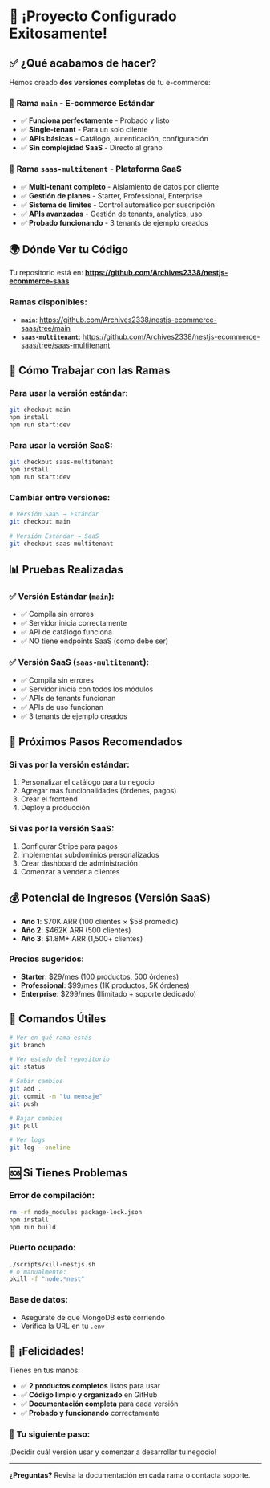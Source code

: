 # 🎉 ¡Proyecto Configurado Exitosamente!

## ✅ **¿Qué acabamos de hacer?**

Hemos creado **dos versiones completas** de tu e-commerce:

### 🏪 **Rama `main` - E-commerce Estándar**
- ✅ **Funciona perfectamente** - Probado y listo
- ✅ **Single-tenant** - Para un solo cliente
- ✅ **APIs básicas** - Catálogo, autenticación, configuración
- ✅ **Sin complejidad SaaS** - Directo al grano

### 🏢 **Rama `saas-multitenant` - Plataforma SaaS**
- ✅ **Multi-tenant completo** - Aislamiento de datos por cliente
- ✅ **Gestión de planes** - Starter, Professional, Enterprise
- ✅ **Sistema de límites** - Control automático por suscripción
- ✅ **APIs avanzadas** - Gestión de tenants, analytics, uso
- ✅ **Probado funcionando** - 3 tenants de ejemplo creados

## 🌍 **Dónde Ver tu Código**

Tu repositorio está en: **https://github.com/Archives2338/nestjs-ecommerce-saas**

### Ramas disponibles:
- **`main`**: https://github.com/Archives2338/nestjs-ecommerce-saas/tree/main
- **`saas-multitenant`**: https://github.com/Archives2338/nestjs-ecommerce-saas/tree/saas-multitenant

## 🚀 **Cómo Trabajar con las Ramas**

### Para usar la versión estándar:
```bash
git checkout main
npm install
npm run start:dev
```

### Para usar la versión SaaS:
```bash
git checkout saas-multitenant  
npm install
npm run start:dev
```

### Cambiar entre versiones:
```bash
# Versión SaaS → Estándar
git checkout main

# Versión Estándar → SaaS  
git checkout saas-multitenant
```

## 📊 **Pruebas Realizadas**

### ✅ Versión Estándar (`main`):
- ✅ Compila sin errores
- ✅ Servidor inicia correctamente
- ✅ API de catálogo funciona
- ✅ NO tiene endpoints SaaS (como debe ser)

### ✅ Versión SaaS (`saas-multitenant`):
- ✅ Compila sin errores
- ✅ Servidor inicia con todos los módulos
- ✅ APIs de tenants funcionan
- ✅ APIs de uso funcionan
- ✅ 3 tenants de ejemplo creados

## 🎯 **Próximos Pasos Recomendados**

### Si vas por la versión estándar:
1. Personalizar el catálogo para tu negocio
2. Agregar más funcionalidades (órdenes, pagos)
3. Crear el frontend
4. Deploy a producción

### Si vas por la versión SaaS:
1. Configurar Stripe para pagos
2. Implementar subdominios personalizados
3. Crear dashboard de administración
4. Comenzar a vender a clientes

## 💰 **Potencial de Ingresos (Versión SaaS)**

- **Año 1**: $70K ARR (100 clientes × $58 promedio)
- **Año 2**: $462K ARR (500 clientes)
- **Año 3**: $1.8M+ ARR (1,500+ clientes)

### Precios sugeridos:
- **Starter**: $29/mes (100 productos, 500 órdenes)
- **Professional**: $99/mes (1K productos, 5K órdenes)
- **Enterprise**: $299/mes (Ilimitado + soporte dedicado)

## 🔧 **Comandos Útiles**

```bash
# Ver en qué rama estás
git branch

# Ver estado del repositorio
git status

# Subir cambios
git add .
git commit -m "tu mensaje"
git push

# Bajar cambios
git pull

# Ver logs
git log --oneline
```

## 🆘 **Si Tienes Problemas**

### Error de compilación:
```bash
rm -rf node_modules package-lock.json
npm install
npm run build
```

### Puerto ocupado:
```bash
./scripts/kill-nestjs.sh
# o manualmente:
pkill -f "node.*nest"
```

### Base de datos:
- Asegúrate de que MongoDB esté corriendo
- Verifica la URL en tu `.env`

## 🎉 **¡Felicidades!**

Tienes en tus manos:
- ✅ **2 productos completos** listos para usar
- ✅ **Código limpio y organizado** en GitHub  
- ✅ **Documentación completa** para cada versión
- ✅ **Probado y funcionando** correctamente

### 🚀 **Tu siguiente paso**: 
¡Decidir cuál versión usar y comenzar a desarrollar tu negocio!

---

**¿Preguntas?** Revisa la documentación en cada rama o contacta soporte.
